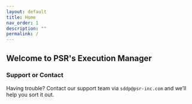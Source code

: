 ```yaml
---
layout: default
title: Home
nav_order: 1
description: ""
permalink: /
---
```


## Welcome to PSR's Execution Manager



### Support or Contact

Having trouble? Contact our support team via `sddp@psr-inc.com` and we’ll help you sort it out.

